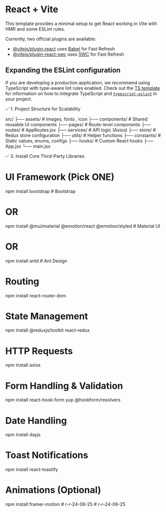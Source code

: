 # React + Vite

This template provides a minimal setup to get React working in Vite with HMR and some ESLint rules.

Currently, two official plugins are available:

- [@vitejs/plugin-react](https://github.com/vitejs/vite-plugin-react/blob/main/packages/plugin-react) uses [Babel](https://babeljs.io/) for Fast Refresh
- [@vitejs/plugin-react-swc](https://github.com/vitejs/vite-plugin-react/blob/main/packages/plugin-react-swc) uses [SWC](https://swc.rs/) for Fast Refresh

## Expanding the ESLint configuration

If you are developing a production application, we recommend using TypeScript with type-aware lint rules enabled. Check out the [TS template](https://github.com/vitejs/vite/tree/main/packages/create-vite/template-react-ts) for information on how to integrate TypeScript and [`typescript-eslint`](https://typescript-eslint.io) in your project.




✅ 1. Project Structure for Scalability



src/
├── assets/             # Images, fonts , icon
├── components/         # Shared reusable UI components
├── pages/              # Route-level components
├── routes/             # AppRoutes.jsx
├── services/           # API logic (Axios) 
├── store/              # Redux store configuration
├── utils/              # Helper functions
├── constants/          # Static values, enums, configs
├── hooks/              # Custom React hooks
├── App.jsx
└── main.jsx 



✅ 3. Install Core Third-Party Libraries

# UI Framework (Pick ONE)
npm install bootstrap               # Bootstrap
# OR
npm install @mui/material @emotion/react @emotion/styled  # Material UI
# OR
npm install antd                    # Ant Design

# Routing
npm install react-router-dom

# State Management
npm install @reduxjs/toolkit react-redux

# HTTP Requests
npm install axios

# Form Handling & Validation
npm install react-hook-form yup @hookform/resolvers

# Date Handling
npm install dayjs

# Toast Notifications
npm install react-toastify

# Animations (Optional)
npm install framer-motion
#   r - r - 2 4 - 0 6 - 2 5  
 #   r - r - 2 4 - 0 6 - 2 5  
 